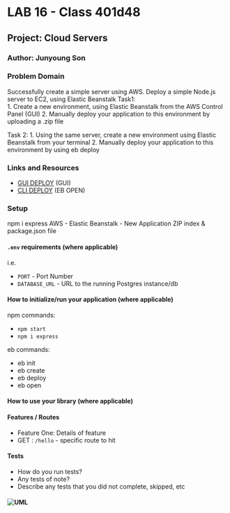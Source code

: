 # LAB 16 - Class 401d48

## Project: Cloud Servers

### Author: Junyoung Son

### Problem Domain  

Successfully create a simple server using AWS. Deploy a simple Node.js server to EC2, using Elastic Beanstalk
  Task1:  
    1. Create a new environment, using Elastic Beanstalk from the AWS Control Panel (GUI)
    2. Manually deploy your application to this environment by uploading a .zip file

  Task 2:
    1. Using the same server, create a new environment using Elastic Beanstalk from your terminal
    2. Manually deploy your application to this environment by using eb deploy

### Links and Resources

- [GUI DEPLOY](http://lab16-env.eba-fz3iirss.us-west-2.elasticbeanstalk.com/) (GUI)
- [CLI DEPLOY](http://lab16awscloudserver-env.eba-y8zejjis.us-west-2.elasticbeanstalk.com/) (EB OPEN)
<!-- - [front-end application](http://xyz.com) (when applicable) -->

### Setup

  npm i express
  AWS - Elastic Beanstalk - New Application
  ZIP index & package.json file

#### `.env` requirements (where applicable)

i.e.

- `PORT` - Port Number
- `DATABASE_URL` - URL to the running Postgres instance/db

#### How to initialize/run your application (where applicable)

npm commands:
- `npm start`
- `npm i express`

eb commands:
- eb init
- eb create
- eb deploy
- eb open

#### How to use your library (where applicable)

#### Features / Routes

- Feature One: Details of feature
- GET : `/hello` - specific route to hit

#### Tests

- How do you run tests?
- Any tests of note?
- Describe any tests that you did not complete, skipped, etc

#### ![UML]()
